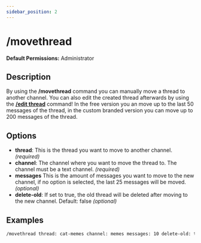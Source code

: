 ```yaml
---
sidebar_position: 2
---
```


# /movethread
**Default Permissions:** Administrator
## Description
By using the **/movethread** command you can manually move a thread to another channel. You can also edit the created thread afterwards by using the **[/edit thread](/docs/easythreads/general/edit/edit-thread)**  command! In the free version you an move up to the last 50 messages of the thread, in the custom branded version you can move up to 200 messages of the thread.
## Options
- **thread**: This is the thread you want to move to another channel. *(required)* 
- **channel**: The channel where you want to move the thread to. The channel must be a text channel. *(required)*
- **messages** This is the amount of messages you want to move to the new channel, if no option is selected, the last 25 messages will be moved. *(optional)*
- **delete-old**: If set to true, the old thread will be deleted after moving to the new channel. Default: false *(optional)*

## Examples
```bash
/movethread thread: cat-memes channel: memes messages: 10 delete-old: true
```